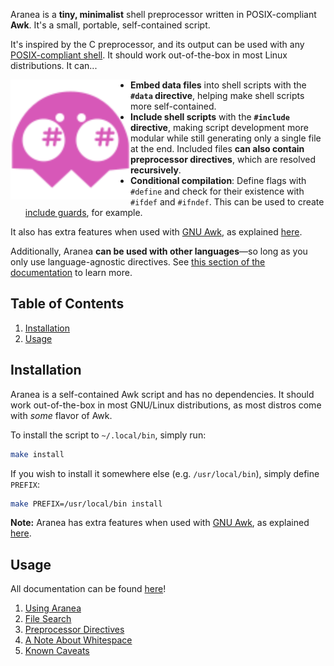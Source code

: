 Aranea is a **tiny, minimalist** shell preprocessor written in POSIX-compliant **Awk**. It's a small, portable, self-contained script.

It's inspired by the C preprocessor, and its output can be used with any [POSIX-compliant shell][3]. It should work out-of-the-box in most Linux distributions. It can...

<img align="left" width="192" height="192" src="logo.svg" alt="Aranea logo">

- **Embed data files** into shell scripts with the **`#data` directive**, helping make shell scripts more self-contained.
- **Include shell scripts** with the **`#include` directive**, making script development more modular while still generating only a single file at the end. Included files **can also contain preprocessor directives**, which are resolved **recursively**.
- **Conditional compilation**: Define flags with `#define` and check for their existence with `#ifdef` and `#ifndef`. This can be used to create [include guards][2], for example.

It also has extra features when used with [GNU Awk][1], as explained [here](./docs/gawk-extras.md).

Additionally, Aranea **can be used with other languages**—so long as you only use language-agnostic directives. See [this section of the documentation](./docs/usage-with-other-languages.md) to learn more.

## Table of Contents 

1. [Installation](#installation)
2. [Usage](#usage)

## Installation

Aranea is a self-contained Awk script and has no dependencies. It should work out-of-the-box in most GNU/Linux distributions, as most distros come with *some* flavor of Awk.

To install the script to `~/.local/bin`, simply run:

```bash
make install
```

If you wish to install it somewhere else (e.g. `/usr/local/bin`), simply define `PREFIX`:

```bash
make PREFIX=/usr/local/bin install
```

**Note:** Aranea has extra features when used with [GNU Awk][1], as explained [here](./docs/gawk-extras.md).

## Usage

All documentation can be found [here](docs/aranea.md)!

1. [Using Aranea](docs/aranea.md#using-aranea)
2. [File Search](docs/aranea.md#file-search)
3. [Preprocessor Directives](docs/aranea.md#preprocessor-directives)
4. [A Note About Whitespace](docs/aranea.md#a-note-about-whitespace)
5. [Known Caveats](docs/aranea.md#known-caveats)

[1]: https://www.gnu.org/software/gawk/
[2]: https://en.wikipedia.org/wiki/Include_guard
[3]: https://wiki.archlinux.org/title/Command-line_shell#POSIX_compliant
